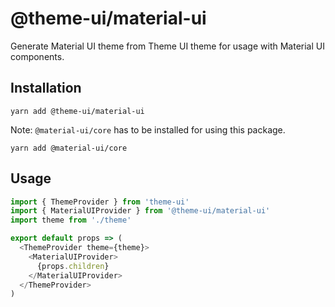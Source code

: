 # @theme-ui/material-ui

Generate Material UI theme from Theme UI theme for usage with Material UI components.

## Installation

```
yarn add @theme-ui/material-ui
```

Note: `@material-ui/core` has to be installed for using this package.

```
yarn add @material-ui/core
```

## Usage

```js
import { ThemeProvider } from 'theme-ui'
import { MaterialUIProvider } from '@theme-ui/material-ui'
import theme from './theme'

export default props => (
  <ThemeProvider theme={theme}>
    <MaterialUIProvider>
      {props.children}
    </MaterialUIProvider>
  </ThemeProvider>
)
```
